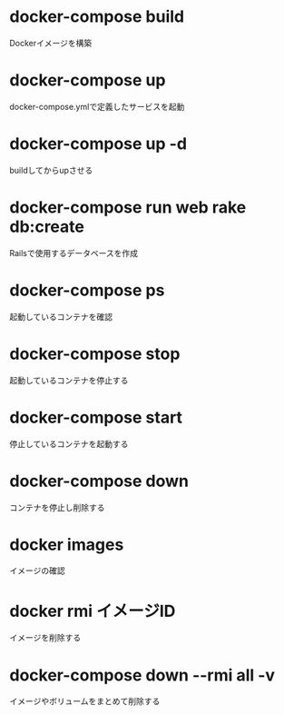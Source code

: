 # docker-compose build
Dockerイメージを構築

# docker-compose up
docker-compose.ymlで定義したサービスを起動

# docker-compose up -d
buildしてからupさせる

# docker-compose run web rake db:create
Railsで使用するデータベースを作成

# docker-compose ps
起動しているコンテナを確認

# docker-compose stop
起動しているコンテナを停止する

# docker-compose start
停止しているコンテナを起動する

# docker-compose down
コンテナを停止し削除する

# docker images
イメージの確認

# docker rmi イメージID
イメージを削除する

# docker-compose down --rmi all -v
イメージやボリュームをまとめて削除する
